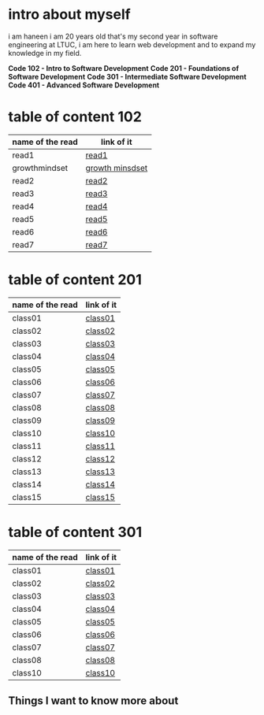 
# intro about myself
i am haneen i am 20 years old that's my second year in software engineering at LTUC, i am here to learn web development and to expand my knowledge in my field.

**Code 102 - Intro to Software Development**
**Code 201 - Foundations of Software Development**
**Code 301 - Intermediate Software Development**
**Code 401 - Advanced Software Development**

# table of content 102

name of the read | link of it 
 ------------ | ------------- 
  read1 | [read1](https://haneen-izz.github.io/reading-notes/102Reading%20notes/read1) 
  growthmindset | [growth minsdset](https://haneen-izz.github.io/reading-notes/102Reading%20notes/growthmindset) 
  read2 |[read2](https://haneen-izz.github.io/reading-notes/102Reading%20notes/read2)  
  read3| [read3](https://haneen-izz.github.io/reading-notes/102Reading%20notes/read3)
  read4| [read4](https://haneen-izz.github.io/reading-notes/102Reading%20notes/read4) 
  read5| [read5](https://haneen-izz.github.io/reading-notes/102Reading%20notes/read5) 
  read6| [read6](https://haneen-izz.github.io/reading-notes/102Reading%20notes/read6) 
  read7| [read7](https://haneen-izz.github.io/reading-notes/102Reading%20notes/read7) 

# table of content 201

name of the read | link of it 
 ------------ | ------------- 
class01 | [class01](https://haneen-izz.github.io/reading-notes/201Reading-notes/class01)
class02 | [class02](https://haneen-izz.github.io/reading-notes/201Reading-notes/class02)
class03| [class03](https://haneen-izz.github.io/reading-notes/201Reading-notes/class03)
class04| [class04](https://haneen-izz.github.io/reading-notes/201Reading-notes/class04)
class05| [class05](https://haneen-izz.github.io/reading-notes/201Reading-notes/class05)
class06| [class06](https://haneen-izz.github.io/reading-notes/201Reading-notes/class06)
class07| [class07](https://haneen-izz.github.io/reading-notes/201Reading-notes/class07)
class08| [class08](https://haneen-izz.github.io/reading-notes/201Reading-notes/class08)
class09| [class09](https://haneen-izz.github.io/reading-notes/201Reading-notes/class09)
class10| [class10](https://haneen-izz.github.io/reading-notes/201Reading-notes/class10)
class11| [class11](https://haneen-izz.github.io/reading-notes/201Reading-notes/class11)
class12| [class12](https://haneen-izz.github.io/reading-notes/201Reading-notes/class12)
class13| [class13](https://haneen-izz.github.io/reading-notes/201Reading-notes/class13)
class14| [class14](https://haneen-izz.github.io/reading-notes/201Reading-notes/class14)
class15| [class15](https://haneen-izz.github.io/reading-notes/201Reading-notes/class15)

# table of content 301

name of the read | link of it 
 ------------ | ------------- 
class01 | [class01](https://haneen-izz.github.io/reading-notes/301Reading-notes/class01)
class02 | [class02](https://haneen-izz.github.io/reading-notes/301Reading-notes/class02)
class03 | [class03](https://haneen-izz.github.io/reading-notes/301Reading-notes/class03)
class04 | [class04](https://haneen-izz.github.io/reading-notes/301Reading-notes/class04)
class05 | [class05](https://haneen-izz.github.io/reading-notes/301Reading-notes/class05)
class06| [class06](https://haneen-izz.github.io/reading-notes/301Reading-notes/class06)
class07| [class07](https://haneen-izz.github.io/reading-notes/301Reading-notes/class07)
class08| [class08](https://haneen-izz.github.io/reading-notes/301Reading-notes/class08)
class10| [class10](https://haneen-izz.github.io/reading-notes/301Reading-notes/class10)





## Things I want to know more about


 

  

 
 

